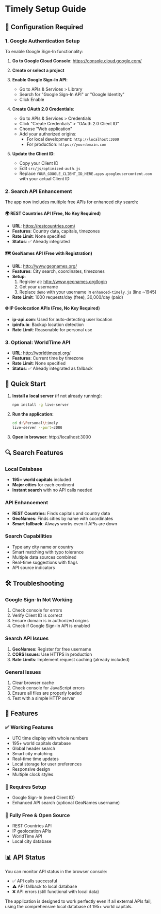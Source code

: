 # Timely Setup Guide

## 🔧 Configuration Required

### 1. Google Authentication Setup

To enable Google Sign-In functionality:

1. **Go to Google Cloud Console**: https://console.cloud.google.com/
2. **Create or select a project**
3. **Enable Google Sign-In API**:
   - Go to APIs & Services > Library
   - Search for "Google Sign-In API" or "Google Identity"
   - Click Enable

4. **Create OAuth 2.0 Credentials**:
   - Go to APIs & Services > Credentials
   - Click "Create Credentials" > "OAuth 2.0 Client ID"
   - Choose "Web application"
   - Add your authorized origins:
     - For local development: `http://localhost:3000`
     - For production: `https://yourdomain.com`

5. **Update the Client ID**:
   - Copy your Client ID
   - Edit `src/js/optimized-auth.js`
   - Replace `YOUR_GOOGLE_CLIENT_ID_HERE.apps.googleusercontent.com` with your actual Client ID

### 2. Search API Enhancement

The app now includes multiple free APIs for enhanced city search:

#### 🌍 REST Countries API (Free, No Key Required)
- **URL**: https://restcountries.com/
- **Features**: Country data, capitals, timezones
- **Rate Limit**: None specified
- **Status**: ✅ Already integrated

#### 🗺️ GeoNames API (Free with Registration)
- **URL**: http://www.geonames.org/
- **Features**: City search, coordinates, timezones
- **Setup**:
  1. Register at: http://www.geonames.org/login
  2. Get your username
  3. Replace `demo` with your username in `enhanced-timely.js` (line ~1945)
- **Rate Limit**: 1000 requests/day (free), 30,000/day (paid)

#### 🌐 IP Geolocation APIs (Free, No Key Required)
- **ip-api.com**: Used for auto-detecting user location
- **ipinfo.io**: Backup location detection
- **Rate Limit**: Reasonable for personal use

### 3. Optional: WorldTime API
- **URL**: http://worldtimeapi.org/
- **Features**: Current time by timezone
- **Rate Limit**: None specified
- **Status**: ✅ Already integrated as fallback

## 🚀 Quick Start

1. **Install a local server** (if not already running):
   ```bash
   npm install -g live-server
   ```

2. **Run the application**:
   ```bash
   cd d:\Personal\timely
   live-server --port=3000
   ```

3. **Open in browser**: http://localhost:3000

## 🔍 Search Features

### Local Database
- **195+ world capitals** included
- **Major cities** for each continent
- **Instant search** with no API calls needed

### API Enhancement
- **REST Countries**: Finds capitals and country data
- **GeoNames**: Finds cities by name with coordinates
- **Smart fallback**: Always works even if APIs are down

### Search Capabilities
- Type any city name or country
- Smart matching with typo tolerance
- Multiple data sources combined
- Real-time suggestions with flags
- API source indicators

## 🛠️ Troubleshooting

### Google Sign-In Not Working
1. Check console for errors
2. Verify Client ID is correct
3. Ensure domain is in authorized origins
4. Check if Google Sign-In API is enabled

### Search API Issues
1. **GeoNames**: Register for free username
2. **CORS Issues**: Use HTTPS in production
3. **Rate Limits**: Implement request caching (already included)

### General Issues
1. Clear browser cache
2. Check console for JavaScript errors
3. Ensure all files are properly loaded
4. Test with a simple HTTP server

## 📱 Features

### ✅ Working Features
- UTC time display with whole numbers
- 195+ world capitals database
- Global header search
- Smart city matching
- Real-time time updates
- Local storage for user preferences
- Responsive design
- Multiple clock styles

### 🔧 Requires Setup
- Google Sign-In (need Client ID)
- Enhanced API search (optional GeoNames username)

### 🌟 Fully Free & Open Source
- REST Countries API
- IP geolocation APIs
- WorldTime API
- Local city database

## 📊 API Status

You can monitor API status in the browser console:
- ✅ API calls successful
- ⚠️ API fallback to local database
- ❌ API errors (still functional with local data)

The application is designed to work perfectly even if all external APIs fail, using the comprehensive local database of 195+ world capitals.
